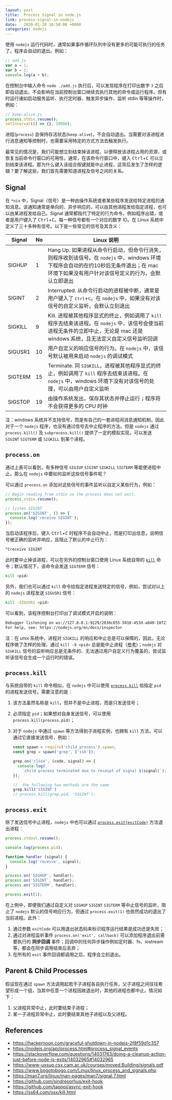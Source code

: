 ```yaml
---
layout: post
title:  Process Signal in node.js
link: process-signal-in-nodejs
date:   2020-01-20 10:50:00 +0800
categories: nodejs
---
```


使用 `nodejs` 运行代码时，通常如果事件循环队列中没有更多的可能可执行的任务了，程序会自动的退出。例如：

```js
// add.js
var a = 1;
var b = 2;
console.log(a + b);
```

在控制台中输入命令 `node ./add.js` 执行后，可以发现程序在打印出数字 `3` 之后即自动退出，不会影响在当前控制台窗口继续去执行其他的命令或运行程序。但有时运行诸如启动服务监听、执行定时器、触发异步操作、监听 stdin 等等操作时，例如：

```js
// keep-alive.js
process.stdin.resume();
setInterval(() => {}, 10000);
```

进程(`process`) 会保持存活状态(`keep-alive`)，不会自动退出。当需要对该进程进行消息通知等控制时，也需要采用特定的方式方法去触发执行。

最常见的情况是，我们可能想立刻结束掉该进程，以便释放该进程占用的资源，或恢复当前命令行窗口的可用性。通常，在该命令行窗口中，键入 <kbd>Ctrl</kbd>+<kbd>C</kbd> 可以立刻结束该进程。那为什么键入该组合按键就能中止进程，这背后发生了怎样的逻辑？要了解这些，我们首先需要知道进程及信号之间的关系。

## Signal

在 `*nix` 中，Signal（信号）是一种由操作系统或者某些程序发送给特定进程的通知消息。该通知通常是单向的、异步响应的，可以由其他进程发给指定进程，也可以由某进程发给自己。Signal 通常都指代了特定的行为命令，例如程序出错，或者是用户键入了 <kbd>Ctrl</kbd>+<kbd>C</kbd>。每一种信号都有一个对应的数字 ID。在 Linux 系统中定义了三十多种有信号。以下是一些常见的信号及其含义：

|Signal|No|Linux 说明|
|---|---|---|
|SIGHUP|1|Hang Up. 如果进程从命令行启动，但命令行消失，则程序收到该信号。在 `nodejs` 中，windows 环境下程序会自动的在约10秒后无条件退出；在 mac 环境下如果没有用户针对该信号定义的行为，会默认立即退出|
|SIGINT|2|Interrupted. 从命令行启动的进程被中断，通常是用户键入了 <kbd>Ctrl</kbd>+<kbd>C</kbd>。在 `nodejs` 中，如果没有对该信号的自定义监听，会默认立刻退出|
|SIGKILL|9|Kill. 进程被其他程序显式的终止，例如调用了 `kill` 程序去结束该进程。在 `nodejs` 中，该信号会使当前进程无条件的立即中止，无论是 mac 还是 windows 系统，且无法定义自定义信号监听回调|
|SIGUSR1|10|用户自定义的响应信号的行为。在 `nodejs` 中，该信号默认被用来启动 `nodejs` 的调试模式|
|SIGTERM|15|Terminate. 同 `SIGKILL`，进程被其他程序显式的终止，例如调用了 `kill` 程序去结束该进程。在 `nodejs` 中，windows 环境下没有对该信号的处理，可以由用户自定义监听|
|SIGSTOP|19|由操作系统发出，保存其状态并停止运行；程序将不会获得更多的 CPU 时钟|

注：windows 系统并不支持信号，而是有自己的一套进程间消息通知机制，因此对于一个 `nodejs` 程序，也没有通过信号去中止程序的方法。但是 `nodejs` 通过 `process.kill()` 及 `subprocess.kill()` 提供了一定的模拟实现，可以发送 `SIGINT` `SIGTERM` 或 `SIGKILL` 到某个进程。

## `process.on`

通过上表可以看到，有多种信号 `SIGIUP` `SIGINT` `SIGKILL` `SIGTERM` 等能使进程中止。那么在 `nodejs` 中要如何监听这些信号事件呢？

可以通过 `process.on` 添加对这些信号的事件监听以自定义某些行为，例如：

```js
// Begin reading from stdin so the process does not exit.
process.stdin.resume();

// listen SIGINT
process.on('SIGINT', () => {
  console.log('receive SIGINT');
});
```

当启动该程序后，键入 <kbd>Ctrl</kbd>+<kbd>C</kbd> 时程序不会自动中止，而是打印出信息，说明信号被正确的监听并响应，且阻止了默认的中止行为：

```bash
^Creceive SIGINT
```

此时要中止掉该进程，可以在另外的控制台窗口使用 Linux 系统自带的 [`kill`](https://ss64.com/osx/kill.html) 命令；默认情况下，该命令会发送 `SIGTERM` 信号：

```bash
kill <pid>
```

另外，我们也可以通过 `kill` 命令给指定进程发送特定的信号，例如，尝试对以上的 `nodejs` 进程发送 `SIGUSR1` 信号：

```bash
kill -SIGUSR1 <pid>
```

可以看到，该程序控制台打印出了调试模式开启的说明：

```bash
Debugger listening on ws://127.0.0.1:9229/2030c055-5018-453d-a840-18f21ead1e8c
For help, see: https://nodejs.org/en/docs/inspector
```

注：在 unix 系统中，进程对 `SIGKILL` 的响应和中止总是可以保障的，因此，无论程序做了怎样的处理，通过 `kill -9 <pid>` 总是能中止进程（[参考](https://unix.stackexchange.com/questions/5642/what-if-kill-9-does-not-work))；`nodejs` 对 `SIGKILL` 信号的监听响应总是无条件的、无法通过用户自定义行为覆盖的，尝试监听该信号会生成一个运行时的错误。

## `process.kill`

与系统自带的 `kill` 命令相似，在 `nodejs` 中可以使用 [`process.kill`](https://nodejs.org/api/process.html#process_process_kill_pid_signal) 给指定 `pid` 的进程发送信号。需要注意的是：

1. 该方法虽然名称是 `kill`，但并不是中止进程，而是只发送信号；
2. 必须指定 `pid`；如果想对自身发送信号，可以使用 `process.kill(process.pid)`；
3. 对于 `nodejs` 中通过 `spawn` 等方法得到子进程实例，也拥有 `kill` 方法，可以通过它直接发送信号，例如：

    ```js
    const spawn = require('child_process').spawn;
    const grep = spawn('grep', ['ssh']);

    grep.on('close', (code, signal) => {
      console.log(
        `child process terminated due to receipt of signal ${signal}`);
    });

    //  the following two methods are the same
    grep.kill('SIGINT')
    // process.kill(grep.pid, 'SIGINT');
    ```

## `process.exit`

除了发送信号中止进程，`nodejs` 中也可以通过 [`process.exit(exitCode)`](https://nodejs.org/api/process.html#process_process_exit_code) 方法退出进程：

```js
process.stdout.resume();

console.log(process.pid);

function handler (signal) {
  console.log('receive', signal);
}

process.on('SIGHUP', handler);
process.on('SIGINT', handler);
process.on('SIGTERM', handler);

process.exit(1);
```

在上例中，即便我们通过自定义对 `SIGHUP` `SIGINT` `SIGTERM` 等中止信号的监听，阻止了 `nodejs` 默认的信号响应行为，但通过 `process.exit(1)` 也依然成功的退出了当前进程。此外：

1. 通过参数 `exitCode` 可以用退出状态码来标识程序运行结果是成功还是失败；
2. 通过对进程监听事件 `process.on('exit', callback)` 可以添加程序退出前需要执行的 **同步回调** 事件；回调中的任何异步操作例如定时器、fs、iostream 等，都会在同步调用结束后丢弃；
3. 在所有的 `exit` 事件回调都调用之后，程序会立刻退出。

## Parent & Child Processes

假设现在通过 `spawn` 方法调用起若干子进程各自执行任务，父子进程之间往往希望形成一个组，当其中任意一个进程因故退出时，其他的进程也都中止。情况如下：

1. 父进程异常中止，此时要结束子进程；
2. 某一子进程异常中止，此时要结束其他子进程以及父进程。

## References

- <https://hackernoon.com/graceful-shutdown-in-nodejs-2f8f59d1c357>
- <https://nodejs.org/api/process.html#process_signal_events>
- <https://stackoverflow.com/questions/14031763/doing-a-cleanup-action-just-before-node-js-exits/14032965#14032965>
- <https://www-uxsup.csx.cam.ac.uk/courses/moved.Building/signals.pdf>
- <https://www.bogotobogo.com/Linux/linux_process_and_signals.php>
- <https://man7.org/linux/man-pages/man7/signal.7.html>
- <https://github.com/sindresorhus/exit-hook>
- <https://github.com/tapppi/async-exit-hook>
- <https://ss64.com/osx/kill.html>
